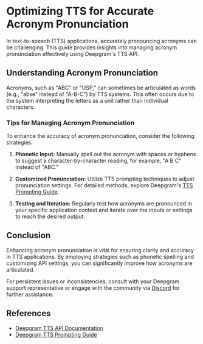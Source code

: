 # Optimizing TTS for Accurate Acronym Pronunciation

In text-to-speech (TTS) applications, accurately pronouncing acronyms can be challenging. This guide provides insights into managing acronym pronunciation effectively using Deepgram's TTS API.

## Understanding Acronym Pronunciation

Acronyms, such as "ABC" or "USP," can sometimes be articulated as words (e.g., "abse" instead of "A-B-C") by TTS systems. This often occurs due to the system interpreting the letters as a unit rather than individual characters. 

### Tips for Managing Acronym Pronunciation

To enhance the accuracy of acronym pronunciation, consider the following strategies:

1. **Phonetic Input:** Manually spell out the acronym with spaces or hyphens to suggest a character-by-character reading, for example, "A B C" instead of "ABC."

2. **Customized Pronunciation:** Utilize TTS prompting techniques to adjust pronunciation settings. For detailed methods, explore Deepgram's [TTS Prompting Guide](https://developers.deepgram.com/docs/text-to-speech-prompting).

3. **Testing and Iteration:** Regularly test how acronyms are pronounced in your specific application context and iterate over the inputs or settings to reach the desired output.

## Conclusion

Enhancing acronym pronunciation is vital for ensuring clarity and accuracy in TTS applications. By employing strategies such as phonetic spelling and customizing API settings, you can significantly improve how acronyms are articulated.

For persistent issues or inconsistencies, consult with your Deepgram support representative or engage with the community via [Discord](https://discord.gg/deepgram) for further assistance.

## References

- [Deepgram TTS API Documentation](https://developers.deepgram.com/docs/tts-rest)
- [Deepgram TTS Prompting Guide](https://developers.deepgram.com/docs/text-to-speech-prompting)
